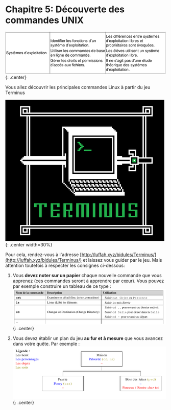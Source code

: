 # Chapitre 5: Découverte des commandes UNIX

![image](data/BO.png){: .center}

Vous allez découvrir les principales commandes Linux à partir du jeu Terminus

![image](data/terminus.png){: .center width=30%}


Pour cela, rendez-vous à l'adresse [http://luffah.xyz/bidules/Terminus/](http://luffah.xyz/bidules/Terminus/) et laissez vous guider par le jeu. Mais attention toutefois à respecter les consignes ci-dessous:





1. Vous **devez noter sur un papier** chaque nouvelle commande que vous apprenez (ces commandes seront à apprendre par cœur). Vous pouvez par exemple construire un tableau de ce type :
   ![image](data/term_1.png){: .center}


2. Vous devez établir un plan du jeu **au fur et à mesure** que vous avancez dans votre quête. Par exemple :
   ![image](data/term_2.png){: .center}

<!--
## Correction
Voici [un corrigé](data/Terminus-corrige.pdf) établi par Charles Poulmaire, de l'académie de Versailles.
-->
